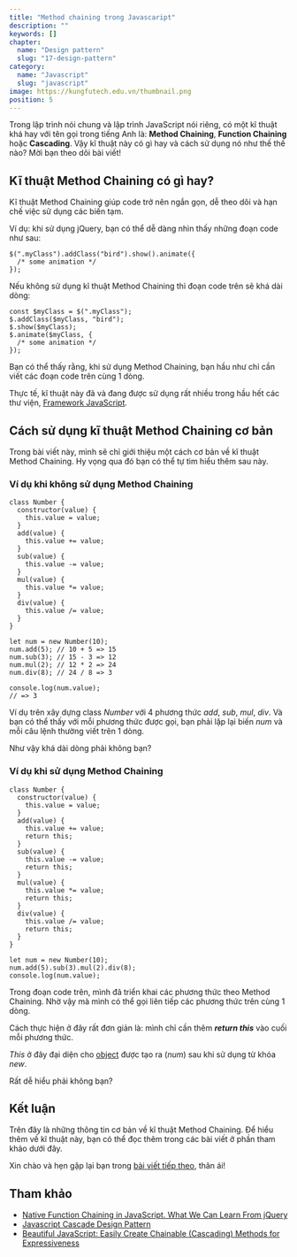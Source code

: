 ```yaml
---
title: "Method chaining trong Javascaript"
description: ""
keywords: []
chapter:
  name: "Design pattern"
  slug: "17-design-pattern"
category:
  name: "Javascript"
  slug: "javascript"
image: https://kungfutech.edu.vn/thumbnail.png
position: 5
---
```


Trong lập trình nói chung và lập trình JavaScript nói riêng, có một kĩ thuật khá hay với tên gọi trong tiếng Anh là: **Method Chaining**, **Function Chaining** hoặc **Cascading**. Vậy kĩ thuật này có gì hay và cách sử dụng nó như thế thế nào? Mời bạn theo dõi bài viết!

## Kĩ thuật Method Chaining có gì hay?

Kĩ thuật Method Chaining giúp code trở nên ngắn gọn, dễ theo dõi và hạn chế việc sử dụng các biến tạm.

Ví dụ: khi sử dụng jQuery, bạn có thể dễ dàng nhìn thấy những đoạn code như sau:

    $(".myClass").addClass("bird").show().animate({
      /* some animation */
    });

Nếu không sử dụng kĩ thuật Method Chaining thì đoạn code trên sẽ khá dài dòng:

    const $myClass = $(".myClass");
    $.addClass($myClass, "bird");
    $.show($myClass);
    $.animate($myClass, {
      /* some animation */
    });

Bạn có thể thấy rằng, khi sử dụng Method Chaining, bạn hầu như chỉ cần viết các đoạn code trên cùng 1 dòng.

Thực tế, kĩ thuật này đã và đang được sử dụng rất nhiều trong hầu hết các thư viện, [Framework JavaScript](/top-5-framework-javascript-moi-nhat-cho-phat-trien-web-va-app/).

## Cách sử dụng kĩ thuật Method Chaining cơ bản

Trong bài viết này, mình sẽ chỉ giới thiệu một cách cơ bản về kĩ thuật Method Chaining. Hy vọng qua đó bạn có thể tự tìm hiểu thêm sau này.

### Ví dụ khi không sử dụng Method Chaining

    class Number {
      constructor(value) {
        this.value = value;
      }
      add(value) {
        this.value += value;
      }
      sub(value) {
        this.value -= value;
      }
      mul(value) {
        this.value *= value;
      }
      div(value) {
        this.value /= value;
      }
    }

    let num = new Number(10);
    num.add(5); // 10 + 5 => 15
    num.sub(3); // 15 - 3 => 12
    num.mul(2); // 12 * 2 => 24
    num.div(8); // 24 / 8 => 3

    console.log(num.value);
    // => 3

Ví dụ trên xây dựng class _Number_ với 4 phương thức _add_, _sub_, _mul_, _div_. Và bạn có thể thấy với mỗi phương thức được gọi, bạn phải lặp lại biến _num_ và mỗi câu lệnh thường viết trên 1 dòng.

Như vậy khá dài dòng phải không bạn?

### Ví dụ khi sử dụng Method Chaining

    class Number {
      constructor(value) {
        this.value = value;
      }
      add(value) {
        this.value += value;
        return this;
      }
      sub(value) {
        this.value -= value;
        return this;
      }
      mul(value) {
        this.value *= value;
        return this;
      }
      div(value) {
        this.value /= value;
        return this;
      }
    }

    let num = new Number(10);
    num.add(5).sub(3).mul(2).div(8);
    console.log(num.value);

Trong đoạn code trên, mình đã triển khai các phương thức theo Method Chaining. Nhờ vậy mà mình có thể gọi liên tiếp các phương thức trên cùng 1 dòng.

Cách thực hiện ở đây rất đơn giản là: mình chỉ cần thêm _**return this**_ vào cuối mỗi phương thức.

_This_ ở đây đại diện cho [object](/object-la-gi-object-trong-javascript/) được tạo ra (_num_) sau khi sử dụng từ khóa _new_.

Rất dễ hiểu phải không bạn?

## Kết luận

Trên đây là những thông tin cơ bản về kĩ thuật Method Chaining. Để hiểu thêm về kĩ thuật này, bạn có thể đọc thêm trong các bài viết ở phần tham khảo dưới đây.

Xin chào và hẹn gặp lại bạn trong [bài viết tiếp theo](/lam-sach-website-wordpress-nhu-the-nao/), thân ái!

## Tham khảo

- [Native Function Chaining in JavaScript. What We Can Learn From jQuery](https://medium.com/@saginadir/native-function-chaining-in-javascript-what-we-can-learn-from-jquery-3b42d5d4a0d)
- [Javascript Cascade Design Pattern](https://medium.com/tiny-code-lessons/javascript-cascade-design-pattern-990b1a761ff4)
- [Beautiful JavaScript: Easily Create Chainable (Cascading) Methods for Expressiveness](http://javascriptissexy.com/beautiful-javascript-easily-create-chainable-cascading-methods-for-expressiveness/)
